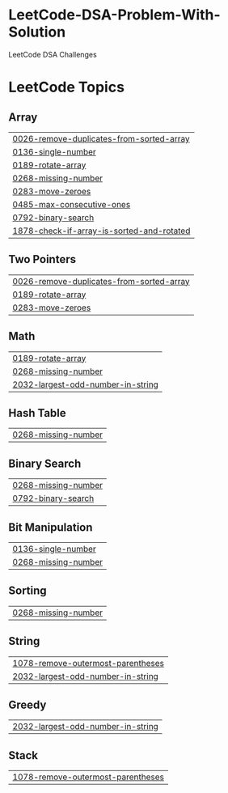 # LeetCode-DSA-Problem-With-Solution
LeetCode DSA Challenges

<!---LeetCode Topics Start-->
# LeetCode Topics
## Array
|  |
| ------- |
| [0026-remove-duplicates-from-sorted-array](https://github.com/kunal9211pandey/LeetCode-DSA-Problem-With-Solution/tree/master/0026-remove-duplicates-from-sorted-array) |
| [0136-single-number](https://github.com/kunal9211pandey/LeetCode-DSA-Problem-With-Solution/tree/master/0136-single-number) |
| [0189-rotate-array](https://github.com/kunal9211pandey/LeetCode-DSA-Problem-With-Solution/tree/master/0189-rotate-array) |
| [0268-missing-number](https://github.com/kunal9211pandey/LeetCode-DSA-Problem-With-Solution/tree/master/0268-missing-number) |
| [0283-move-zeroes](https://github.com/kunal9211pandey/LeetCode-DSA-Problem-With-Solution/tree/master/0283-move-zeroes) |
| [0485-max-consecutive-ones](https://github.com/kunal9211pandey/LeetCode-DSA-Problem-With-Solution/tree/master/0485-max-consecutive-ones) |
| [0792-binary-search](https://github.com/kunal9211pandey/LeetCode-DSA-Problem-With-Solution/tree/master/0792-binary-search) |
| [1878-check-if-array-is-sorted-and-rotated](https://github.com/kunal9211pandey/LeetCode-DSA-Problem-With-Solution/tree/master/1878-check-if-array-is-sorted-and-rotated) |
## Two Pointers
|  |
| ------- |
| [0026-remove-duplicates-from-sorted-array](https://github.com/kunal9211pandey/LeetCode-DSA-Problem-With-Solution/tree/master/0026-remove-duplicates-from-sorted-array) |
| [0189-rotate-array](https://github.com/kunal9211pandey/LeetCode-DSA-Problem-With-Solution/tree/master/0189-rotate-array) |
| [0283-move-zeroes](https://github.com/kunal9211pandey/LeetCode-DSA-Problem-With-Solution/tree/master/0283-move-zeroes) |
## Math
|  |
| ------- |
| [0189-rotate-array](https://github.com/kunal9211pandey/LeetCode-DSA-Problem-With-Solution/tree/master/0189-rotate-array) |
| [0268-missing-number](https://github.com/kunal9211pandey/LeetCode-DSA-Problem-With-Solution/tree/master/0268-missing-number) |
| [2032-largest-odd-number-in-string](https://github.com/kunal9211pandey/LeetCode-DSA-Problem-With-Solution/tree/master/2032-largest-odd-number-in-string) |
## Hash Table
|  |
| ------- |
| [0268-missing-number](https://github.com/kunal9211pandey/LeetCode-DSA-Problem-With-Solution/tree/master/0268-missing-number) |
## Binary Search
|  |
| ------- |
| [0268-missing-number](https://github.com/kunal9211pandey/LeetCode-DSA-Problem-With-Solution/tree/master/0268-missing-number) |
| [0792-binary-search](https://github.com/kunal9211pandey/LeetCode-DSA-Problem-With-Solution/tree/master/0792-binary-search) |
## Bit Manipulation
|  |
| ------- |
| [0136-single-number](https://github.com/kunal9211pandey/LeetCode-DSA-Problem-With-Solution/tree/master/0136-single-number) |
| [0268-missing-number](https://github.com/kunal9211pandey/LeetCode-DSA-Problem-With-Solution/tree/master/0268-missing-number) |
## Sorting
|  |
| ------- |
| [0268-missing-number](https://github.com/kunal9211pandey/LeetCode-DSA-Problem-With-Solution/tree/master/0268-missing-number) |
## String
|  |
| ------- |
| [1078-remove-outermost-parentheses](https://github.com/kunal9211pandey/LeetCode-DSA-Problem-With-Solution/tree/master/1078-remove-outermost-parentheses) |
| [2032-largest-odd-number-in-string](https://github.com/kunal9211pandey/LeetCode-DSA-Problem-With-Solution/tree/master/2032-largest-odd-number-in-string) |
## Greedy
|  |
| ------- |
| [2032-largest-odd-number-in-string](https://github.com/kunal9211pandey/LeetCode-DSA-Problem-With-Solution/tree/master/2032-largest-odd-number-in-string) |
## Stack
|  |
| ------- |
| [1078-remove-outermost-parentheses](https://github.com/kunal9211pandey/LeetCode-DSA-Problem-With-Solution/tree/master/1078-remove-outermost-parentheses) |
<!---LeetCode Topics End-->